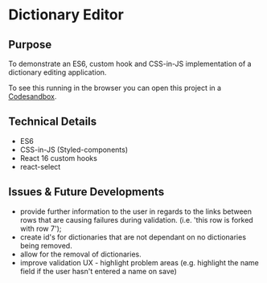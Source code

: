 # Dictionary Editor

## Purpose

To demonstrate an ES6, custom hook and CSS-in-JS implementation of a dictionary editing application.

To see this running in the browser you can open this project in a [Codesandbox](https://codesandbox.io/s/github/cwalkerspiers/DictionaryEditor/).

## Technical Details

- ES6
- CSS-in-JS (Styled-components)
- React 16 custom hooks
- react-select

## Issues & Future Developments

- provide further information to the user in regards to the links between rows that are causing failures during validation. (i.e. 'this row is forked with row 7');
- create id's for dictionaries that are not dependant on no dictionaries being removed.
- allow for the removal of dictionaries.
- improve validation UX - highlight problem areas (e.g. highlight the name field if the user hasn't entered a name on save)
